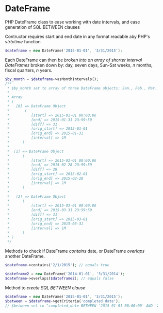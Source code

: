 # DateFrame

PHP DateFrame class to ease working with date intervals, and ease generation of SQL BETWEEN clauses
 
Contructor requires start and end date in any format readable aby PHP's *strtotime* function

```php
$dateframe = new DateFrame('2015-01-01', '3/31/2015');
```

Each DateFrame can then be *broken into an array of shorter interval DateFrames* broken down by: day, seven days, Sun-Sat weeks, *n* months, fiscal quarters, *n* years.

```php
$by_month = $dateframe->asMonthIntervals(); 
/**
 * $by_month set to array of three DateFrame objects: Jan., Feb., Mar.
 *
 * Array
 * (
 *   [0] => DateFrame Object
 *       (
 *          [start] => 2015-01-01 00:00:00
 *          [end] => 2015-01-31 23:59:59
 *          [diff] => 31
 *          [orig_start] => 2015-01-01
 *          [orig_end] => 2015-01-31
 *          [interval] => 1M
 *      )
 *
 *  [1] => DateFrame Object
 *      (
 *          [start] => 2015-02-01 00:00:00
 *          [end] => 2015-02-28 23:59:59
 *          [diff] => 28
 *          [orig_start] => 2015-02-01
 *          [orig_end] => 2015-02-28
 *          [interval] => 1M
 *      )
 *
 *   [2] => DateFrame Object
 *      (
 *          [start] => 2015-03-01 00:00:00
 *          [end] => 2015-03-31 23:59:59
 *          [diff] => 31
 *          [orig_start] => 2015-03-01
 *          [orig_end] => 2015-03-31
 *          [interval] => 1M
 *      )
 * )
 */
```

Methods to check if DateFrame *contains* date, or DateFrame *overlaps* another DateFrame.

```php
$dateframe->contains('2/1/2015'); // equals true

$dateframe2 = new DateFrame('2014-01-01', '3/31/2014');
$dateframe->overlaps($dateframe2); // equals false
```

Method to *create SQL BETWEEN clause*
```php
$dateframe = new DateFrame('2015-01-01', '3/31/2015');
$between = $dateframe->getCriteria('completed_date');
// $between set to "completed_date BETWEEN '2015-01-01 00:00:00' AND '2015-03-31 23:59:59'"

```

